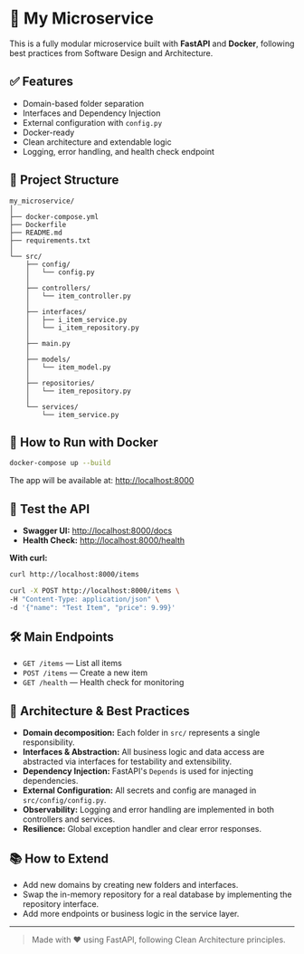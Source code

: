 # 🚀 My Microservice

This is a fully modular microservice built with **FastAPI** and **Docker**, following best practices from Software Design and Architecture.

## ✅ Features

- Domain-based folder separation
- Interfaces and Dependency Injection
- External configuration with `config.py`
- Docker-ready
- Clean architecture and extendable logic
- Logging, error handling, and health check endpoint

## 📁 Project Structure

```
my_microservice/
│
├── docker-compose.yml
├── Dockerfile
├── README.md
├── requirements.txt
│
└── src/
    ├── config/
    │   └── config.py
    │
    ├── controllers/
    │   └── item_controller.py
    │
    ├── interfaces/
    │   ├── i_item_service.py
    │   └── i_item_repository.py
    │
    ├── main.py
    │
    ├── models/
    │   └── item_model.py
    │
    ├── repositories/
    │   └── item_repository.py
    │
    └── services/
        └── item_service.py
```

## 🐳 How to Run with Docker

```bash
docker-compose up --build
```
The app will be available at: [http://localhost:8000](http://localhost:8000)

## 🧪 Test the API

- **Swagger UI:** [http://localhost:8000/docs](http://localhost:8000/docs)
- **Health Check:** [http://localhost:8000/health](http://localhost:8000/health)

**With curl:**
```bash
curl http://localhost:8000/items

curl -X POST http://localhost:8000/items \
-H "Content-Type: application/json" \
-d '{"name": "Test Item", "price": 9.99}'
```

## 🛠️ Main Endpoints
- `GET /items` — List all items
- `POST /items` — Create a new item
- `GET /health` — Health check for monitoring

## 🧩 Architecture & Best Practices
- **Domain decomposition:** Each folder in `src/` represents a single responsibility.
- **Interfaces & Abstraction:** All business logic and data access are abstracted via interfaces for testability and extensibility.
- **Dependency Injection:** FastAPI's `Depends` is used for injecting dependencies.
- **External Configuration:** All secrets and config are managed in `src/config/config.py`.
- **Observability:** Logging and error handling are implemented in both controllers and services.
- **Resilience:** Global exception handler and clear error responses.

## 📚 How to Extend
- Add new domains by creating new folders and interfaces.
- Swap the in-memory repository for a real database by implementing the repository interface.
- Add more endpoints or business logic in the service layer.

---

> Made with ❤️ using FastAPI, following Clean Architecture principles.
